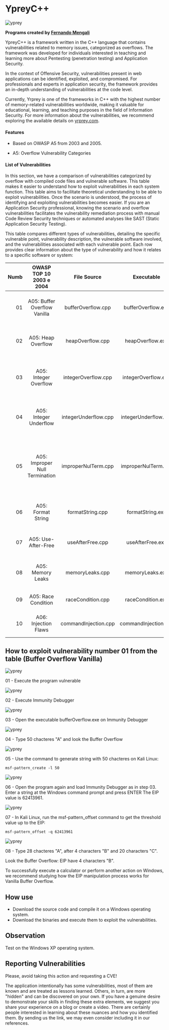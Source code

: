 # YpreyC++

![yprey](https://i.imgur.com/zHoDJG9_d.webp?maxwidth=760&fidelity=grand)

**Programs created by [Fernando Mengali](https://www.linkedin.com/in/fernando-mengali-273504142/)**

YpreyC++ is a framework written in the C++ language that contains vulnerabilities related to memory issues, categorized as overflows. The framework was developed for individuals interested in teaching and learning more about Pentesting (penetration testing) and Application Security. 

In the context of Offensive Security, vulnerabilities present in web applications can be identified, exploited, and compromised. For professionals and experts in application security, the framework provides an in-depth understanding of vulnerabilities at the code level.

Currently, Yrprey is one of the frameworks in C++ with the highest number of memory-related vulnerabilities worldwide, making it valuable for educational, learning, and teaching purposes in the field of Information Security. For more information about the vulnerabilities, we recommend exploring the available details on [yrprey.com](https://yrprey.com).

#### Features
 - Based on OWASP A5 from 2003 and 2005.

 - A5: Overflow Vulnerability Categories

#### List of Vulnerabilities

In this section, we have a comparison of vulnerabilities categorized by overflow with compiled code files and vulnerable software. This table makes it easier to understand how to exploit vulnerabilities in each system function. 
This table aims to facilitate theoretical understanding to be able to exploit vulnerabilities. Once the scenario is understood, the process of identifying and exploiting vulnerabilities becomes easier. 
If you are an Application Security professional, knowing the scenario and overflow vulnerabilities facilitates the vulnerability remediation process with manual Code Review Security techniques or automated analyses like SAST (Static Application Security Testing).

This table compares different types of vulnerabilities, detailing the specific vulnerable point, vulnerability description, the vulnerable software involved, and the vulnerabilities associated with each vulnerable point. Each row provides clear information about the type of vulnerability and how it relates to a specific software or system:

|  Numb  |   **OWASP TOP 10 2003 e 2004**    |    **File Source**      |    **Executable**      |            **Details**                                 |
|-------:|:---------------------------------:|:-----------------------:|:----------------------:|:------------------------------------------------------:|
|   01   |   A05: Buffer Overflow Vanilla    |   bufferOverflow.cpp    |  bufferOverflow.exe    |    Buffer Overflow and Privilege Escalation            |
|   02   |        A05: Heap Overflow         |   heapOverflow.cpp      |  heapOverflow.exe      |    Heap Overflow and Privilege Escalation              |
|   03   |      A05: Integer Overflow        |   integerOverflow.cpp   |  integerOverflow.exe   |    Cause an Integer Overflow and Escalate Privileges   |
|   04   |      A05: Integer Underflow       |   integerUnderflow.cpp  |  integerUnderflow.exe  |    Cause an Integer Underflow and Escalate Privileges  |
|   05   |  A05: Improper Null Termination   |   improperNulTerm.cpp   |  improperNulTerm.exe   |    Exploit Improper Null Termination, Write to Memory, and Escalate Privileges  |
|   06   |      A05: Format String           |   formatString.cpp      |  formatString.exe      |    Provide a malicious string and escalate privilege.  |
|   07   |     A05: Use-After-Free           |   useAfterFree.cpp      |  useAfterFree.exe      |    Lead the buffer to undefined behavior.              |
|   08   |     A05: Memory Leaks             |   memoryLeaks.cpp       |  memoryLeaks.exe       |    Overflow a buffer causing Denial of Service.        |
|   09   |     A05: Race Condition           |   raceCondition.cpp     |  raceCondition.exe     |    Overwrite variables improperly.                     |
|   10   |     A06: Injection Flaws          |   commandInjection.cpp  |  commandInjection.exe  |    Use a pipe and execute OS commands.                 |

## How to exploit vulnerability number 01 from the table (Buffer Overflow Vanilla)

![yprey](https://i.imgur.com/Fu11OXu.png)

01 - Execute the program vulnerable

![yprey](https://i.imgur.com/tgbWxCW.png)

02 - Execute Immunity Debugger

![yprey](https://i.imgur.com/er9NIog.png)

03 - Open the executable bufferOverflow.exe on Immunity Debugger

![yprey](https://i.imgur.com/RiZzhi3.png)

04 - Type 50 chacteres "A" and look the Buffer Overflow

![yprey](https://i.imgur.com/JjY4pXh.png)

05 - Use the command to generate string with 50 chacteres on Kali Linux:

```
msf-pattern_create -l 50
```

![yprey](https://i.imgur.com/voEeZfH.png)

06 - Open the program again and load Immunity Debugger as in step 03.
Enter a string at the Windows command prompt and press ENTER
The EIP value is 62413961.

![yprey](https://i.imgur.com/GKXSTSu.png)

07 - In Kali Linux, run the msf-pattern_offset command to get the threshold value up to the EIP:

```
msf-pattern_offset -q 62413961
```

![yprey](https://i.imgur.com/OCsdWsg.png)

08 - Type 28 chacteres "A", after 4 characters "B" and 20 characters "C".

Look the Buffer Overflow: EIP have 4 characters "B".

To successfully execute a calculator or perform another action on Windows, we recommend studying how the EIP manipulation process works for Vanilla Buffer Overflow.


## How use

* Download the source code and compile it on a Windows operating system.
* Download the binaries and execute them to exploit the vulnerabilities.

## Observation
Test on the Windows XP operating system.

## Reporting Vulnerabilities

Please, avoid taking this action and requesting a CVE!

The application intentionally has some vulnerabilities, most of them are known and are treated as lessons learned. Others, in turn, are more "hidden" and can be discovered on your own. If you have a genuine desire to demonstrate your skills in finding these extra elements, we suggest you share your experience on a blog or create a video. There are certainly people interested in learning about these nuances and how you identified them. By sending us the link, we may even consider including it in our references.
